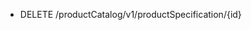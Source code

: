 <!--
    ATTENTION: This file was generated via gradle!
               Do NOT manually edit this file! Any such changes will be overwritten!
-->

* DELETE /productCatalog/v1/productSpecification/{id}
